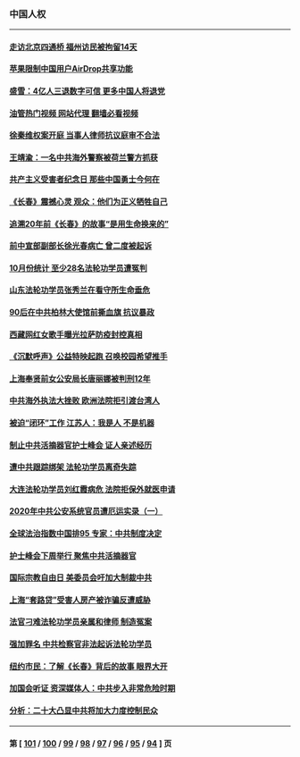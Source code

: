### 中国人权
---
#### [走访北京四通桥 福州访民被拘留14天](../../pages/ncid278/n13863183.md?11102045) 
#### [苹果限制中国用户AirDrop共享功能](../../pages/ncid278/n13863173.md?11102045) 
#### [盛雪：4亿人三退数字可信 更多中国人将退党](../../pages/ncid278/n13862928.md?11102045) 
#### [油管热门视频 网站代理 翻墙必看视频](http://150.230.27.170:81/youtube.html?11102045)
#### [徐秦维权案开庭 当事人律师抗议庭审不合法](../../pages/ncid278/n13862632.md?11102045) 
#### [王靖渝：一名中共海外警察被荷兰警方抓获](../../pages/ncid278/n13862163.md?11102045) 
#### [共产主义受害者纪念日 那些中国勇士今何在](../../pages/ncid278/n13861994.md?11102045) 
#### [《长春》震撼心灵 观众：他们为正义牺牲自己](../../pages/ncid278/n13852078.md?11102045) 
#### [追溯20年前《长春》的故事“是用生命换来的”](../../pages/ncid278/n13851645.md?11102045) 
#### [前中宣部副部长徐光春病亡 曾二度被起诉](../../pages/ncid278/n13857638.md?11102045) 
#### [10月份统计 至少28名法轮功学员遭冤判](../../pages/ncid278/n13861128.md?11102045) 
#### [山东法轮功学员张秀兰在看守所生命垂危](../../pages/ncid278/n13860281.md?11102045) 
#### [90后在中共柏林大使馆前撕血旗 抗议暴政](../../pages/ncid278/n13860258.md?11102045) 
#### [西藏网红女歌手曝光拉萨防疫封控真相](../../pages/ncid278/n13860022.md?11102045) 
#### [《沉默呼声》公益特映起跑  召唤校园希望推手](../../pages/ncid278/n13859756.md?11102045) 
#### [上海奉贤前女公安局长唐丽娜被判刑12年](../../pages/ncid278/n13859528.md?11102045) 
#### [中共海外执法大挫败 欧洲法院拒引渡台湾人](../../pages/ncid278/n13859684.md?11102045) 
#### [被迫“闭环”工作 江苏人：我是人 不是机器](../../pages/ncid278/n13859052.md?11102045) 
#### [制止中共活摘器官护士峰会 证人亲述经历](../../pages/ncid278/n13859007.md?11102045) 
#### [遭中共跟踪绑架 法轮功学员离奇失踪](../../pages/ncid278/n13856504.md?11102045) 
#### [大连法轮功学员刘红霞病危 法院拒保外就医申请](../../pages/ncid278/n13856678.md?11102045) 
#### [2020年中共公安系统官员遭厄运实录（一）](../../pages/ncid278/n13854727.md?11102045) 
#### [全球法治指数中国排95 专家：中共制度决定](../../pages/ncid278/n13855901.md?11102045) 
#### [护士峰会下周举行 聚焦中共活摘器官](../../pages/ncid278/n13855418.md?11102045) 
#### [国际宗教自由日 美委员会吁加大制裁中共](../../pages/ncid278/n13855021.md?11102045) 
#### [上海“套路贷”受害人房产被诈骗反遭威胁](../../pages/ncid278/n13853106.md?11102045) 
#### [法官刁难法轮功学员亲属和律师 制造冤案](../../pages/ncid278/n13853873.md?11102045) 
#### [强加罪名 中共检察官非法起诉法轮功学员](../../pages/ncid278/n13852456.md?11102045) 
#### [纽约市民：了解《长春》背后的故事 眼界大开](../../pages/ncid278/n13853501.md?11102045) 
#### [加国会听证 资深媒体人：中共步入非常危险时期](../../pages/ncid278/n13853553.md?11102045) 
#### [分析：二十大凸显中共将加大力度控制民众](../../pages/ncid278/n13853443.md?11102045) 

---
#### 第 [ [101](./101.md?11102045) / [100](./100.md?11102045) / [99](./99.md?11102045) / [98](./98.md?11102045) / [97](./97.md?11102045) / [96](./96.md?11102045) / [95](./95.md?11102045) / [94](./94.md?11102045) ] 页
